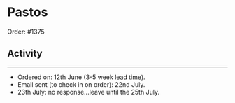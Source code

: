 # Pastos

Order: #1375

## Activity
---

- Ordered on: 12th June (3-5 week lead time).
- Email sent (to check in on order): 22nd July.
- 23th July: no response...leave until the 25th July.

